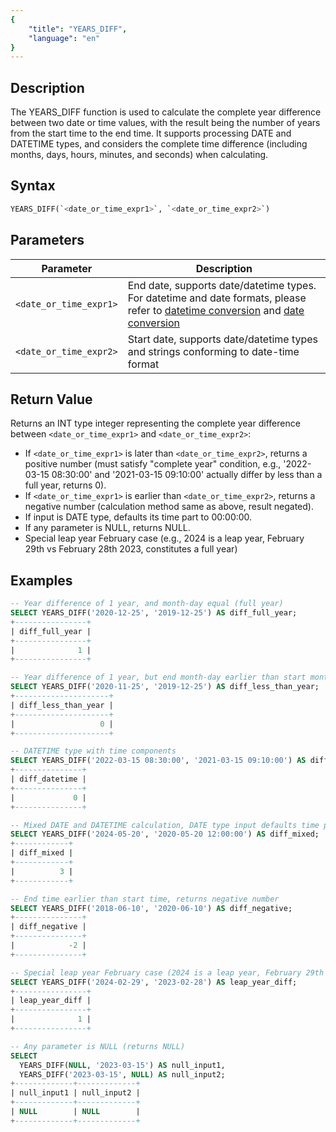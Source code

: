 ```yaml
---
{
    "title": "YEARS_DIFF",
    "language": "en"
}
---
```


## Description

The YEARS_DIFF function is used to calculate the complete year difference between two date or time values, with the result being the number of years from the start time to the end time. It supports processing DATE and DATETIME types, and considers the complete time difference (including months, days, hours, minutes, and seconds) when calculating.

## Syntax

```sql
YEARS_DIFF(`<date_or_time_expr1>`, `<date_or_time_expr2>`)
```

## Parameters

| Parameter | Description |
|-----------|-------------|
| `<date_or_time_expr1>` | End date, supports date/datetime types. For datetime and date formats, please refer to [datetime conversion](../../../../../current/sql-manual/basic-element/sql-data-types/conversion/datetime-conversion) and [date conversion](../../../../../current/sql-manual/basic-element/sql-data-types/conversion/date-conversion) |
| `<date_or_time_expr2>` | Start date, supports date/datetime types and strings conforming to date-time format |

## Return Value

Returns an INT type integer representing the complete year difference between `<date_or_time_expr1>` and `<date_or_time_expr2>`:

- If `<date_or_time_expr1>` is later than `<date_or_time_expr2>`, returns a positive number (must satisfy "complete year" condition, e.g., '2022-03-15 08:30:00' and '2021-03-15 09:10:00' actually differ by less than a full year, returns 0).
- If `<date_or_time_expr1>` is earlier than `<date_or_time_expr2>`, returns a negative number (calculation method same as above, result negated).
- If input is DATE type, defaults its time part to 00:00:00.
- If any parameter is NULL, returns NULL.
- Special leap year February case (e.g., 2024 is a leap year, February 29th vs February 28th 2023, constitutes a full year)

## Examples

```sql
-- Year difference of 1 year, and month-day equal (full year)
SELECT YEARS_DIFF('2020-12-25', '2019-12-25') AS diff_full_year;
+----------------+
| diff_full_year |
+----------------+
|              1 |
+----------------+

-- Year difference of 1 year, but end month-day earlier than start month-day (less than a year)
SELECT YEARS_DIFF('2020-11-25', '2019-12-25') AS diff_less_than_year;
+---------------------+
| diff_less_than_year |
+---------------------+
|                   0 |
+---------------------+

-- DATETIME type with time components
SELECT YEARS_DIFF('2022-03-15 08:30:00', '2021-03-15 09:10:00') AS diff_datetime;
+---------------+
| diff_datetime |
+---------------+
|             0 |
+---------------+

-- Mixed DATE and DATETIME calculation, DATE type input defaults time part to 00:00:00
SELECT YEARS_DIFF('2024-05-20', '2020-05-20 12:00:00') AS diff_mixed;
+------------+
| diff_mixed |
+------------+
|          3 |
+------------+

-- End time earlier than start time, returns negative number
SELECT YEARS_DIFF('2018-06-10', '2020-06-10') AS diff_negative;
+---------------+
| diff_negative |
+---------------+
|            -2 |
+---------------+

-- Special leap year February case (2024 is a leap year, February 29th vs February 28th 2023, constitutes a full year)
SELECT YEARS_DIFF('2024-02-29', '2023-02-28') AS leap_year_diff;
+----------------+
| leap_year_diff |
+----------------+
|              1 |
+----------------+

-- Any parameter is NULL (returns NULL)
SELECT 
  YEARS_DIFF(NULL, '2023-03-15') AS null_input1,
  YEARS_DIFF('2023-03-15', NULL) AS null_input2;
+-------------+-------------+
| null_input1 | null_input2 |
+-------------+-------------+
| NULL        | NULL        |
+-------------+-------------+
```
